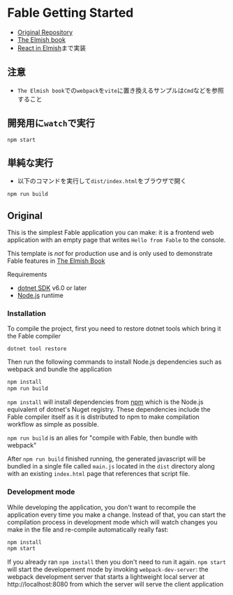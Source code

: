 # Fable Getting Started

- [Original Repository](https://github.com/Zaid-Ajaj/fable-getting-started)
- [The Elmish book](https://zaid-ajaj.github.io/the-elmish-book/#/)
- [React in Elmish](https://zaid-ajaj.github.io/the-elmish-book/#/chapters/elm/react-in-elmish)まで実装

## 注意

- `The Elmish book`での`webpack`を`vite`に置き換えるサンプルは`Cmd`などを参照すること

## 開発用に`watch`で実行

```shell
npm start
```

## 単純な実行

- 以下のコマンドを実行して`dist/index.html`をブラウザで開く

```shell
npm run build
```

## Original

This is the simplest Fable application you can make: it is a frontend web application with an empty page that writes `Hello from Fable` to the console.

This template is _not_ for production use and is only used to demonstrate Fable features in [The Elmish Book](https://github.com/Zaid-Ajaj/the-elmish-book)

Requirements

 - [dotnet SDK](https://dotnet.microsoft.com/en-us/download) v6.0 or later
 - [Node.js](https://nodejs.org/en/) runtime

### Installation

To compile the project, first you need to restore dotnet tools which bring it the Fable compiler
```
dotnet tool restore
```

Then run the following commands to install Node.js dependencies such as webpack and bundle the application

```bash
npm install
npm run build
```
`npm install` will install dependencies from [npm](https://www.npmjs.com/) which is the Node.js equivalent of dotnet's Nuget registry. These dependencies include the Fable compiler itself as it is distributed to npm to make compilation workflow as simple as possible.

`npm run build` is an alies for "compile with Fable, then bundle with webpack" 

After `npm run build` finished running, the generated javascript will be bundled in a single file called `main.js` located in the `dist` directory along with an existing `index.html` page that references that script file.

### Development mode

While developing the application, you don't want to recompile the application every time you make a change. Instead of that, you can start the compilation process in development mode which will watch changes you make in the file and re-compile automatically really fast:
```bash
npm install
npm start
```

If you already ran `npm install` then you don't need to run it again. `npm start` will start the developement mode by invoking `webpack-dev-server`: the webpack development server that starts a lightweight local server at http://localhost:8080 from which the server will serve the client application
